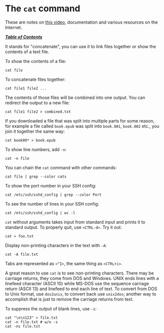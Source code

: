 # The `cat` command

These are notes on [this video](https://www.youtube.com/watch?v=z3nJlyrJYW4),
documentation and various resources on the Internet.

[***Table of Contents***](/README.md)

It stands for "concatenate", you can use it to link files together or show the
contents of a text file. 

To show the contents of a file:

    cat file

To concatenate files together:

    cat file1 file2 ...

The contents of those files will be combined into one output. You can redirect
the output to a new file:

    cat file1 file2 > combined.txt

If you downloaded a file that was split into multiple parts for some reason,
for example a file called `book.epub` was split into `book.001`, `book.002`
etc., you join it together the same way:

    cat book00* > book.epub

To show line numbers, add `-n`:

    cat -n file

You can chain the `cat` command with other commands:

    cat file | grep --color cats

To show the port number in your SSH config:

    cat /etc/ssh/sshd_config | grep --color Port

To see the number of lines in your SSH config:

    cat /etc/ssh/sshd_config | wc -l

`cat` without arguments takes input from standard input and prints it to
standard output. To properly quit, use `<CTRL-d>`. Try it out:

    cat > foo.txt

Display non-printing characters in the text with `-A`:

    cat -A file.txt

Tabs are represented as `<^I>`, the same thing as `<CTRL+i>`.

A great reason to use `cat` is to see non-printing characters. There may be
carriage returns, they come from DOS and Windows. UNIX ends lines with a
linefeed character (ASCII 10) while MS-DOS use the sequence carriage return
(ASCII 13) and linefeed to end each line of text. To convert from DOS to Unix
format, use `dos2unix`, to convert back use `unix2dos`; another way to
accomplish that is just to remove the carriage returns from text.

To suppress the output of blank lines, use `-s`:

    cat "\n\n123" > file.txt
    cat -n file.txt # w/o -s
    cat -ns file.txt
